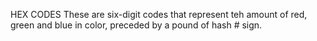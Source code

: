 HEX CODES
These are six-digit codes that represent teh amount of red, green and blue in color, preceded by a pound of hash # sign.